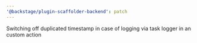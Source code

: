 ```yaml
---
'@backstage/plugin-scaffolder-backend': patch
---
```


Switching off duplicated timestamp in case of logging via task logger in an custom action
